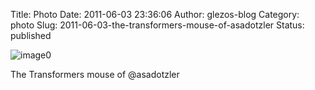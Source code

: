 Title: Photo
Date: 2011-06-03 23:36:06
Author: glezos-blog
Category: photo
Slug: 2011-06-03-the-transformers-mouse-of-asadotzler
Status: published

![image0](http://41.media.tumblr.com/tumblr_lm8v8dGucg1qaawg5o1_1280.jpg)

The Transformers mouse of @asadotzler
